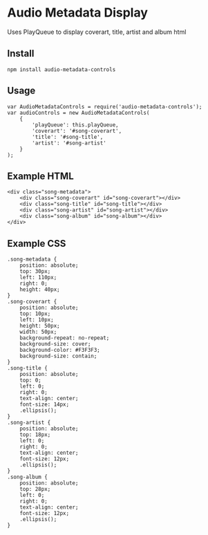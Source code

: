 Audio Metadata Display
======================

Uses PlayQueue to display coverart, title, artist and album html

## Install

    npm install audio-metadata-controls


## Usage

    var AudioMetadataControls = require('audio-metadata-controls');
    var audioControls = new AudioMetadataControls(
        {
            'playQueue': this.playQueue,
            'coverart': '#song-coverart',
            'title': '#song-title',
            'artist': '#song-artist'
        }
    );
    
## Example HTML

    <div class="song-metadata">
        <div class="song-coverart" id="song-coverart"></div>
        <div class="song-title" id="song-title"></div>
        <div class="song-artist" id="song-artist"></div>
        <div class="song-album" id="song-album"></div>
    </div>
    
## Example CSS

    .song-metadata {
        position: absolute;
        top: 30px;
        left: 110px;
        right: 0;
        height: 40px;
    }
    .song-coverart {
        position: absolute;
        top: 10px;
        left: 10px;
        height: 50px;
        width: 50px;
        background-repeat: no-repeat;
        background-size: cover;
        background-color: #F3F3F3;
        background-size: contain;
    }
    .song-title {
        position: absolute;
        top: 0;
        left: 0;
        right: 0;
        text-align: center;
        font-size: 14px;
        .ellipsis();
    }
    .song-artist {
        position: absolute;
        top: 18px;
        left: 0;
        right: 0;
        text-align: center;
        font-size: 12px;
        .ellipsis();
    }
    .song-album {
        position: absolute;
        top: 28px;
        left: 0;
        right: 0;
        text-align: center;
        font-size: 12px;
        .ellipsis();
    }


